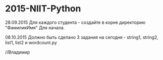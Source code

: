 # 2015-NIIT-Python

28.09.2015
Для каждого студента - создайте в корне директорию "ФамилияИмя"
Для начала.

08.10.2015
Должно быть сделано 3 задания на сегодня - string1, string2, list1, list2 и wordcount.py

//Владимир
